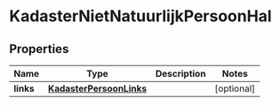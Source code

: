 

# KadasterNietNatuurlijkPersoonHal

## Properties

Name | Type | Description | Notes
------------ | ------------- | ------------- | -------------
**links** | [**KadasterPersoonLinks**](KadasterPersoonLinks.md) |  |  [optional]



